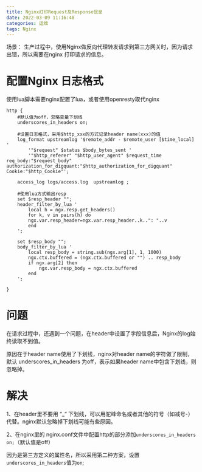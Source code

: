 ```yaml
---
title: Nginx打印Request及Response信息
date: 2022-03-09 11:16:48
categories: 运维
tags: Nginx
---
```


场景：
生产过程中，使用Nginx做反向代理转发请求到第三方网关时，因为请求出错，所以需要在nginx 打印请求的信息。

# 配置Nginx 日志格式

使用lua脚本需要nginx配置了lua，或者使用openresty取代nginx
```
http {
    #默认值为off，忽略变量下划线
    underscores_in_headers on;
    
    #设置日志格式，采用$http_xxx的方式记录header name(xxx)的值
    log_format upstreamlog '$remote_addr - $remote_user [$time_local] '
        '"$request" $status $body_bytes_sent '
        '"$http_referer" "$http_user_agent" $request_time req_body:"$request_body" authorization_for_digquant:"$http_authorization_for_digquant"  Cookie:"$http_Cookie"';

    access_log logs/access.log  upstreamlog ;

    #使用lua方式输出resp
    set $resp_header "";
    header_filter_by_lua '
        local h = ngx.resp.get_headers()
        for k, v in pairs(h) do
        ngx.var.resp_header=ngx.var.resp_header..k..": "..v
        end
    ';

    set $resp_body "";
    body_filter_by_lua '
        local resp_body = string.sub(ngx.arg[1], 1, 1000)
        ngx.ctx.buffered = (ngx.ctx.buffered or "") .. resp_body
        if ngx.arg[2] then
            ngx.var.resp_body = ngx.ctx.buffered
        end
    ';
   
}

```

# 问题

在请求过程中，还遇到一个问题，在header中设置了字段信息后，Nginx的log始终读取不到值。

原因在于header name使用了下划线，nginx对header name的字符做了限制，默认 underscores_in_headers 为off，表示如果header name中包含下划线，则忽略掉。

# 解决
1、在header里不要用 “_” 下划线，可以用驼峰命名或者其他的符号（如减号-）代替。nginx默认忽略掉下划线可能有些原因。

2、在nginx里的 nginx.conf文件中配置http的部分添加`underscores_in_headers on;`（默认值是off）

因为是第三方定义的属性名，所以采用第二种方案，设置`underscores_in_headers`值为`on`;